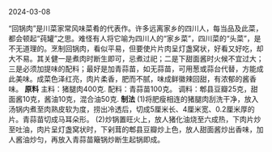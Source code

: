 2024-03-08

“回锅肉”是川菜家常风味菜肴的代表作。许多远离家乡的四川人，每当品及此菜，都会顿起“莼罐”之思。难怪有人将它喻为四川人的“家乡菜”，四川菜的“头菜”，是不无道理的。烹制回锅肉，看似平易，但要使片片肉呈灯盏窝状，好看又好吃，却大不易。其关健一是煮肉时断生即可，忌煮过祀；二是下甜面酱时火候不宜过大；三是必须加提味的配料；最好是加青蒜苗，如无蒜苗，可用葱或蒜台代替，方能成此美味。成菜色泽红亮，肉片柔香，肥而不腻，味成鲜徽辣回甜，有浓郁的酱香味。
**原料**
主料：猪腿肉400克.
配料：青蒜苗100克。
调料：郫县豆瓣25克，甜面酱10克，酱油10克，混合油50克.
**制法**
(1)将肥瘦相连的猪腿肉刮洗干净，放入汤锅内煮至肉熟皮软为度，捞出冷透后，切成5厘米长、4厘米宽、0.2厘米厚的片。青蒜苗切成马耳朵形。
(2)炒锅置旺火上，放人猪化油烧至六成热，下肉片炒至吐油，肉片呈灯盏窝状时，下剁茸的郫县豆瓣炒上色，放人甜面酱炒出香味，加人酱油炒匀，再放入青蒜苗簸锅炒断生起锅即成。
